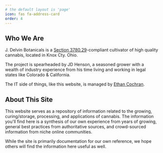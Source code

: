 ```yaml
---
# the default layout is 'page'
icon: fas fa-address-card
order: 4
---
```


## Who We Are

J. Delvin Botanicals is a [Section 3780.29](https://codes.ohio.gov/ohio-revised-code/section-3780.29)-compliant cultivator of high quality cannabis, located in Knox Cty. Ohio. 

The project is spearheaded by JD Henson, a seasoned grower with a wealth of industry experience from his time living and working in legal states like Colorado & California. 

The IT side of things, like this website, is managed by [Ethan Cochran](https://ethancochran.com). 

## About This Site

This website serves as a repository of information related to the growing, curing/storage, processing, and applications of cannabis. The information you'll find here is a synthesis of our own experience from years of growing, general best practices from authoritative sources, and crowd-sourced information from niche online communities. 

While the site is primarily documentation for our own reference, we hope others will find the information here useful as well.